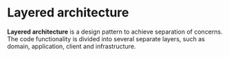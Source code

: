 # Layered architecture

**Layered architecture** is a design pattern to achieve separation of concerns.
The code functionality is divided into several separate layers, such as domain,
application, client and infrastructure.
